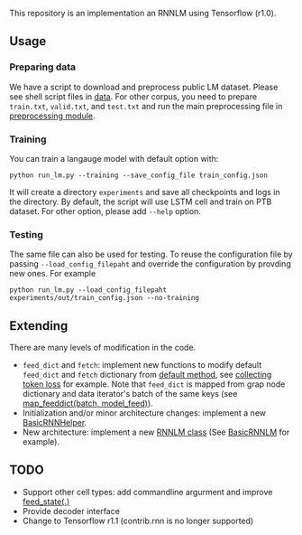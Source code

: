 This repository is an implementation an RNNLM using Tensorflow (r1.0).


## Usage

### Preparing data
We have a script to download and preprocess public LM dataset. Please see shell script files in [data](data/). For other corpus, you need to prepare `train.txt`, `valid.txt`, and `test.txt` and run the main preprocessing file in [preprocessing module](adaptive_lm/preprocess/).

### Training

You can train a langauge model with default option with:

```
python run_lm.py --training --save_config_file train_config.json
```

It will create a directory `experiments` and save all checkpoints and logs in the directory. By default, the script will use LSTM cell and train on PTB dataset. For other option, please add `--help` option.

### Testing

The same file can also be used for testing. To reuse the configuration file by passing `--load_config_filepaht` and override the configuration by provding new ones. For example

```
python run_lm.py --load_config_filepaht experiments/out/train_config.json --no-training
```

## Extending
There are many levels of modification in the code.
- `feed_dict` and `fetch`: implement new functions to modify default `feed_dict` and `fetch` dictionary from [default method](adaptive_lm/models/basic_rnnlm.py#L66), see [collecting token loss](run_lm.py#L13) for example. Note that `feed_dict` is mapped from grap node dictionary and data iterator's batch of the same keys (see [map_feeddict(batch, model_feed)](adaptive_lm/utils/run.py#L109)).
- Initialization and/or minor architecture changes: implement a new [BasicRNNHelper](adaptive_lm/models/rnnlm_helper.py#L3).
- New architecture: implement a new [RNNLM class](adaptive_lm/models/rnnlm.py#L7) (See [BasicRNNLM](adaptive_lm/models/basic_rnnlm.py) for example).

## TODO
- Support other cell types: add commandline argurment and improve [feed_state(.)](adaptive_lm/utils/run.py#L103)
- Provide decoder interface
- Change to Tensorflow r1.1 (contrib.rnn is no longer supported)
